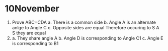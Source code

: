 # 10November

1. Prove ABC=CDA
a. There is a common side 
b. Angle A is an alternate anlge to Angle C 
c. Opposite sides are equal 
Therefore occuring to S A S they are equal 
2.  
    a. They share angle A
    b. Angle D is corresponding to Angle C1
    c. Angle E is corresponding to B1  
